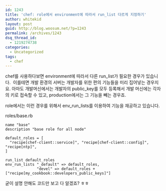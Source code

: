 ```yaml
---
id: 1243
title: 'chef: role에서 environment에 따라서 run_list 다르게 지정하기'
author: whitekid
layout: post
guid: http://blog.woosum.net/?p=1243
permalink: /archives/1243
dsq_thread_id:
  - 1219274738
categories:
  - Uncategorized
tags:
  - chef
---
```

chef를 사용하다보면 environment에 따라서 다른 run\_list가 필요한 경우가 있습니다.  이를테면 개발 환경의 서버는 개발자를 위한 편의 기능들을 미리 집어넣는 경우지요. 아마도 개발머신에서는 개발자의 public\_key를 모두 등록해서 개발 머신에는 각자의 키로 접속할 수 있고, production에서는 그 기능을 빼는 경우죠.

role에서는 이런 경우를 위해서 env\_run\_lists를 이용하여 기능을 재공하고 있습니다.

roles/base.rb  

    name "base"  
    description "base role for all node"
    
    default_roles = [  
      "recipe[chef-client::service]", "recipe[chef-client::config]", "recipe[ntp]",  
    ]
    
    run_list default_roles  
    env_run_lists "_default" => default_roles,  
                  "devel" => default_roles + ["recipe[my_cookbook::developers_public_keys]"]


굳이 설명 안해도 코드만 보고 다 알겠죠? ㅎㅎ
